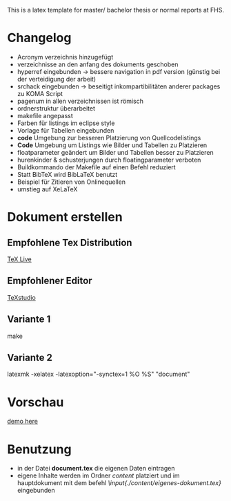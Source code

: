 This is a latex template for master/ bachelor thesis or normal reports at FHS.

# Changelog

* Acronym verzeichnis hinzugefügt
* verzeichnisse an den anfang des dokuments geschoben
* hyperref eingebunden -> bessere navigation in pdf version (günstig bei der verteidigung der arbeit)
* srchack eingebunden -> beseitigt inkompartibilitäten anderer packages zu KOMA Script
* pagenum in allen verzeichnissen ist römisch
* ordnerstruktur überarbeitet
* makefile angepasst
* Farben für listings im eclipse style
* Vorlage für Tabellen eingebunden
* **code** Umgebung zur besseren Platzierung von Quellcodelistings
* **Code** Umgebung um Listings wie Bilder und Tabellen zu Platzieren
* floatparameter geändert um Bilder und Tabellen besser zu Platzieren
* hurenkinder & schusterjungen durch floatingparameter verboten
* Buildkommando der Makefile auf einen Befehl reduziert
* Statt BibTeX wird BibLaTeX benutzt
* Beispiel für Zitieren von Onlinequellen
* umstieg auf XeLaTeX

# Dokument erstellen
## Empfohlene Tex Distribution
[TeX Live]

## Empfohlener Editor
[TeXstudio]

## Variante 1
make

## Variante 2
latexmk -xelatex -latexoption="-synctex=1 %O %S" "document"

# Vorschau
[demo here]

# Benutzung
* in der Datei **document.tex** die eigenen Daten eintragen
* eigene Inhalte werden im Ordner *content* platziert und im hauptdokument mit dem befehl *\input{./content/eigenes-dokument.tex}* eingebunden

[demo here]:https://www.dropbox.com/s/4fu1nx1ynb5adlk/document.pdf
[TeX Live]: https://www.tug.org/texlive/
[TeXstudio]: http://texstudio.sourceforge.net/
